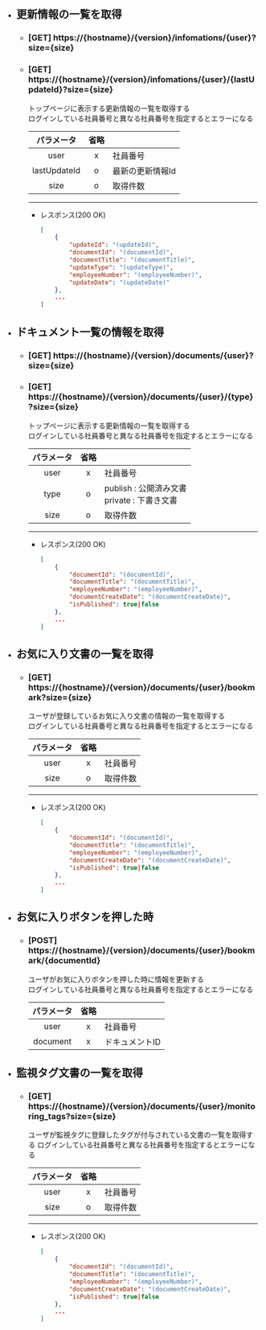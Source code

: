 - ## 更新情報の一覧を取得
    - ### [GET] https://{hostname}/{version}/infomations/{user}?size={size}
    - ### [GET] https://{hostname}/{version}/infomations/{user}/{lastUpdateId}?size={size}
        トップページに表示する更新情報の一覧を取得する  
        ログインしている社員番号と異なる社員番号を指定するとエラーになる


        | パラメータ | 省略 |  |  
        | :---: | :---: | --- |
        | user | x | 社員番号 |
        | lastUpdateId | o | 最新の更新情報Id |
        | size | o | 取得件数 |
        
        ---
        - レスポンス(200 OK)
            ```json
            [
                {
                    "updateId": "(updateId)",
                    "documentId": "(documentId)",
                    "documentTitle": "(documentTitle)",
                    "updateType": "(updateType)",
                    "employeeNumber": "(employeeNumber)",
                    "updateDate": "(updateDate)"
                },
                ...
            ]
            ```


- ## ドキュメント一覧の情報を取得
    - ### [GET] https://{hostname}/{version}/documents/{user}?size={size}
    - ### [GET] https://{hostname}/{version}/documents/{user}/{type}?size={size}
        トップページに表示する更新情報の一覧を取得する  
        ログインしている社員番号と異なる社員番号を指定するとエラーになる


        | パラメータ | 省略 |  |  
        | :---: | :---: | --- |
        | user | x | 社員番号 |
        | type | o | publish : 公開済み文書<br>private : 下書き文書 |
        | size | o | 取得件数 |
        
        ---
        - レスポンス(200 OK)
            ```json
            [
                {
                    "documentId": "(documentId)",
                    "documentTitle": "(documentTitle)",
                    "employeeNumber": "(employeeNumber)",
                    "documentCreateDate": "(documentCreateDate)",
                    "isPublished": true|false
                },
                ...
            ]
            ```


- ## お気に入り文書の一覧を取得
    - ### [GET] https://{hostname}/{version}/documents/{user}/bookmark?size={size}
        ユーザが登録しているお気に入り文書の情報の一覧を取得する  
        ログインしている社員番号と異なる社員番号を指定するとエラーになる


        | パラメータ | 省略 |  |  
        | :---: | :---: | --- |
        | user | x | 社員番号 |
        | size | o | 取得件数 |
        
        ---
        - レスポンス(200 OK)
            ```json
            [
                {
                    "documentId": "(documentId)",
                    "documentTitle": "(documentTitle)",
                    "employeeNumber": "(employeeNumber)",
                    "documentCreateDate": "(documentCreateDate)",
                    "isPublished": true|false
                },
                ...
            ]
            ```

- ## お気に入りボタンを押した時
    - ### [POST] https://{hostname}/{version}/documents/{user}/bookmark/{documentId}
        ユーザがお気に入りボタンを押した時に情報を更新する  
        ログインしている社員番号と異なる社員番号を指定するとエラーになる


        | パラメータ | 省略 |  |  
        | :---: | :---: | --- |
        | user | x | 社員番号 |
        | document | x | ドキュメントID |


        
        
- ## 監視タグ文書の一覧を取得
    - ### [GET] https://{hostname}/{version}/documents/{user}/monitoring_tags?size={size}
        ユーザが監視タグに登録したタグが付与されている文書の一覧を取得する
        ログインしている社員番号と異なる社員番号を指定するとエラーになる

        | パラメータ | 省略 |  |  
        | :---: | :---: | --- |
        | user | x | 社員番号 |
        | size | o | 取得件数 |
        
        ---
        - レスポンス(200 OK)
            ```json
            [
                {
                    "documentId": "(documentId)",
                    "documentTitle": "(documentTitle)",
                    "employeeNumber": "(employeeNumber)",
                    "documentCreateDate": "(documentCreateDate)",
                    "isPublished": true|false
                },
                ...
            ]
            ```
